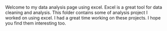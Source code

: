 Welcome to my data analysis page using excel. Excel is a great tool for data cleaning and analysis.
This folder contains some of analysis project I worked on using excel. I had a great time working on these projects. I hope you find them interesting too.

